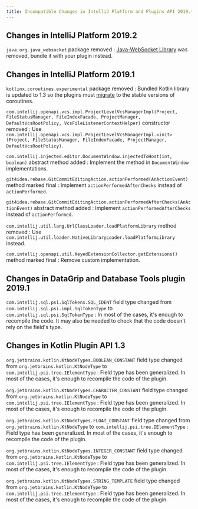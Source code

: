 ```yaml
---
title: Incompatible Changes in IntelliJ Platform and Plugins API 2019.*
---
```


<!--

!!!!!!!!!!!!!!!!!!!!!!!!!!!!!!!!!!!!!!!!!!!!!!!!!!!!!!!!!!!!!!!!!!!!!!!!!!!!!!!!!!!!!!!!!!!!!!!!! 
See the note on how to document new problems on the main page reference_guide/api_changes_list.md 
!!!!!!!!!!!!!!!!!!!!!!!!!!!!!!!!!!!!!!!!!!!!!!!!!!!!!!!!!!!!!!!!!!!!!!!!!!!!!!!!!!!!!!!!!!!!!!!!! 

-->

## Changes in IntelliJ Platform 2019.2
`java.org.java_websocket` package removed
: [Java-WebSocket Library](https://github.com/TooTallNate/Java-WebSocket) was removed, bundle it with your plugin instead.


## Changes in IntelliJ Platform 2019.1

`kotlinx.coroutines.experimental` package removed 
: Bundled Kotlin library is updated to 1.3 so the plugins must [migrate](https://blog.jetbrains.com/kotlin/2018/09/kotlin-1-3-rc-is-here-migrate-your-coroutines/) to the stable versions of coroutines.

`com.intellij.openapi.vcs.impl.ProjectLevelVcsManagerImpl(Project, FileStatusManager, FileIndexFacade, ProjectManager, DefaultVcsRootPolicy, VcsFileListenerContextHelper)` constructor removed 
: Use `com.intellij.openapi.vcs.impl.ProjectLevelVcsManagerImpl.<init>(Project, FileStatusManager, FileIndexFacade, ProjectManager, DefaultVcsRootPolicy)`.

`com.intellij.injected.editor.DocumentWindow.injectedToHost(int, boolean)` abstract method added
: Implement the method in `DocumentWindow` implementations.

`git4idea.rebase.GitCommitEditingAction.actionPerformed(AnActionEvent)` method marked final
: Implement `actionPerformedAfterChecks` instead of `actionPerformed`.

`git4idea.rebase.GitCommitEditingAction.actionPerformedAfterChecks(AnActionEvent)` abstract method added
: Implement `actionPerformedAfterChecks` instead of `actionPerformed`.

`com.intellij.util.lang.UrlClassLoader.loadPlatformLibrary` method removed
: Use `com.intellij.util.loader.NativeLibraryLoader.loadPlatformLibrary` instead.

`com.intellij.openapi.util.KeyedExtensionCollector.getExtensions()` method marked final
: Remove custom implementation.

## Changes in DataGrip and Database Tools plugin 2019.1

`com.intellij.sql.psi.SqlTokens.SQL_IDENT` field type changed from `com.intellij.sql.psi.impl.SqlTokenType` to `com.intellij.sql.psi.SqlTokenType`
: In most of the cases, it's enough to recompile the code. It may also be needed to check that the code doesn't rely on the field's type.

## Changes in Kotlin Plugin API 1.3

`org.jetbrains.kotlin.KtNodeTypes.BOOLEAN_CONSTANT` field type changed from `org.jetbrains.kotlin.KtNodeType` to `com.intellij.psi.tree.IElementType`
: Field type has been generalized. In most of the cases, it's enough to recompile the code of the plugin.

`org.jetbrains.kotlin.KtNodeTypes.CHARACTER_CONSTANT` field type changed from `org.jetbrains.kotlin.KtNodeType` to `com.intellij.psi.tree.IElementType`
: Field type has been generalized. In most of the cases, it's enough to recompile the code of the plugin.

`org.jetbrains.kotlin.KtNodeTypes.FLOAT_CONSTANT` field type changed from `org.jetbrains.kotlin.KtNodeType` to `com.intellij.psi.tree.IElementType`
: Field type has been generalized. In most of the cases, it's enough to recompile the code of the plugin.

`org.jetbrains.kotlin.KtNodeTypes.INTEGER_CONSTANT` field type changed from `org.jetbrains.kotlin.KtNodeType` to `com.intellij.psi.tree.IElementType`
: Field type has been generalized. In most of the cases, it's enough to recompile the code of the plugin.

`org.jetbrains.kotlin.KtNodeTypes.STRING_TEMPLATE` field type changed from `org.jetbrains.kotlin.KtNodeType` to `com.intellij.psi.tree.IElementType`
: Field type has been generalized. In most of the cases, it's enough to recompile the code of the plugin.
